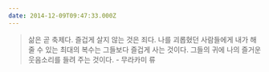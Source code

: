 ```yaml
---
date: 2014-12-09T09:47:33.000Z
---
```


<blockquote>
<p>삶은 곧 축제다. 즐겁게 살지 않는 것은 죄다. 나를 괴롭혔던 사람들에게 내가 해 줄 수 있는 최대의 복수는 그들보다 즐겁게 사는 것이다. 그들의 귀에 나의 즐거운 웃음소리를 들려 주는 것이다. - 무라카미 류</p>
</blockquote>
